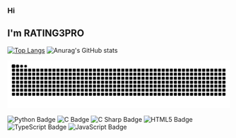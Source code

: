 ### Hi

## I'm RATING3PRO

[![Top Langs](https://github-readme-stats.vercel.app/api/top-langs/?username=RATING3PRO)](https://github.com/RATING3PRO/github-readme-stats) ![Anurag's GitHub stats](https://github-readme-stats.vercel.app/api?username=RATING3PRO&show_icons=true)

<!-- snake -->
<picture>
  <source media="(prefers-color-scheme: dark)" srcset="https://github.com/RATING3PRO/RATING3PRO/blob/output/github-snake-dark.svg" />
  <source media="(prefers-color-scheme: light)" srcset="https://github.com/RATING3PRO/RATING3PRO/blob/output/github-snake.svg" />
  <img alt="github-snake" src="github-snake.svg" />
</picture>

![Python Badge](https://img.shields.io/badge/Python-3776AB?logo=python&logoColor=fff&style=flat)
![C Badge](https://img.shields.io/badge/C-A8B9CC?logo=c&logoColor=fff&style=flat)
![C Sharp Badge](https://img.shields.io/badge/C%20Sharp-239120?logo=csharp&logoColor=fff&style=flat)
![HTML5 Badge](https://img.shields.io/badge/HTML5-E34F26?logo=html5&logoColor=fff&style=flat)
![TypeScript Badge](https://img.shields.io/badge/TypeScript-3178C6?logo=typescript&logoColor=fff&style=flat)
![JavaScript Badge](https://img.shields.io/badge/JavaScript-F7DF1E?logo=javascript&logoColor=000&style=flat)


<!--
**RATING3PRO/RATING3PRO** is a ✨ _special_ ✨ repository because its `README.md` (this file) appears on your GitHub profile.

Here are some ideas to get you started:

- 🔭 I’m currently working on ...
- 🌱 I’m currently learning ...
- 👯 I’m looking to collaborate on ...
- 🤔 I’m looking for help with ...
- 💬 Ask me about ...
- 📫 How to reach me: ...
- 😄 Pronouns: ...
- ⚡ Fun fact: ...
-->
